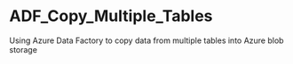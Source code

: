# ADF_Copy_Multiple_Tables
Using Azure Data Factory to copy data from multiple tables into Azure blob storage
